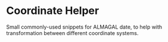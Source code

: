 # Coordinate Helper
Small commonly-used snippets for ALMAGAL date, to help with transformation between different coordinate systems.
